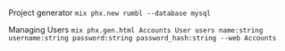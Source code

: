 
Project generator
`mix phx.new rumbl --database mysql`

Managing Users
`mix phx.gen.html Accounts User users name:string username:string password:string password_hash:string --web Accounts`


